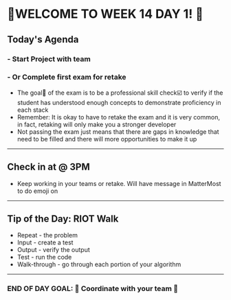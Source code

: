 # :tada:WELCOME TO WEEK 14 DAY 1! :tada:

## Today's Agenda

### - Start Project with team
### - Or Complete first exam for retake
- The goal:checkered_flag: of the exam is to be a professional skill check:ballot_box_with_check: to verify if the student has understood enough concepts to demonstrate proficiency in each stack
- Remember: It is okay to have to retake the exam and it is very common, in fact, retaking will only make you a stronger developer
- Not passing the exam just means that there are gaps in knowledge that need to be filled and there will more opportunities to make it up
---


## Check in at @ 3PM
- Keep working in your teams or retake. Will have message in MatterMost to do emoji on

---
## Tip of the Day: RIOT Walk

- Repeat - the problem
- Input - create a test
- Output - verify the output
- Test - run the code
- Walk-through - go through each portion of your algorithm
---

### END OF DAY GOAL: :sparkler: Coordinate with your team :sparkler: